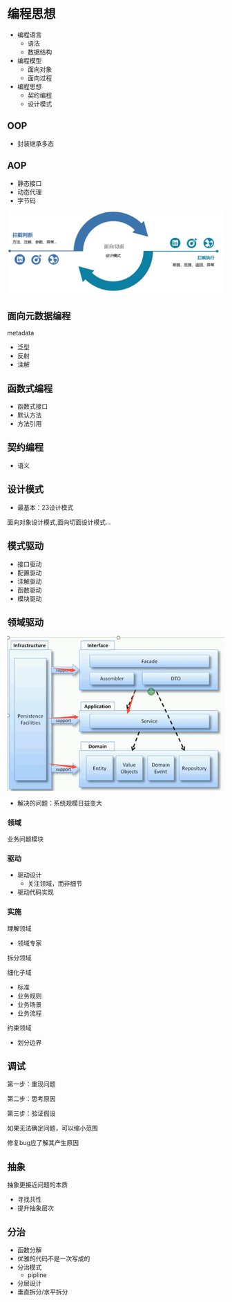 # 编程思想

- 编程语言
  - 语法
  - 数据结构
- 编程模型
  - 面向对象
  - 面向过程
- 编程思想
  - 契约编程
  - 设计模式

## OOP

- 封装继承多态

## AOP

- 静态接口
- 动态代理
- 字节码

![批注 2020-05-13 154203](/assets/批注%202020-05-13%20154203.png)

## 面向元数据编程

metadata

- 泛型
- 反射
- 注解

## 函数式编程

- 函数式接口
- 默认方法
- 方法引用

## 契约编程

- 语义

## 设计模式

- 最基本：23设计模式

面向对象设计模式,面向切面设计模式...

## 模式驱动

- 接口驱动
- 配置驱动
- 注解驱动
- 函数驱动
- 模块驱动

## 领域驱动

![批注 2020-05-27 105720](/assets/批注%202020-05-27%20105720.png)

- 解决的问题：系统规模日益变大

### 领域

业务问题模块

### 驱动

- 驱动设计
  - 关注领域，而非细节
- 驱动代码实现

### 实施

理解领域
- 领域专家

拆分领域

细化子域
- 标准
- 业务规则
- 业务场景
- 业务流程

约束领域
- 划分边界

## 调试

第一步：重现问题

第二步：思考原因

第三步：验证假设

如果无法确定问题，可以缩小范围

修复bug应了解其产生原因

## 抽象

抽象更接近问题的本质

- 寻找共性
- 提升抽象层次

## 分治

- 函数分解
- 优雅的代码不是一次写成的
- 分治模式
  - pipline
- 分层设计
- 垂直拆分/水平拆分